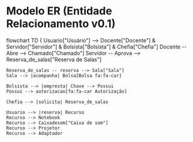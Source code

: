 # Modelo ER (Entidade Relacionamento v0.1)


flowchart TD
{
    Usuario["Usuário"] --> Docente["Docente"] & Servidor["Servidor"] & Bolsista["Bolsista"] & Chefia["Chefia"]
    Docente -- Abre --> Chamado["Chamado"]
    Servidor -- Aprova --> Reserva_de_salas["Reserva de Salas"]


    Reserva_de_salas -- reserva --> Sala["Sala"]
    Sala --> |acompanha| Bolsa[Bolsa fa:fa-car]
    
    Bolsista --> |empresta| Chave --> Possui
    Possui --> autorizacao[fa:fa-car Autorização]

    Chefia --> |solicita| Reserva_de_salas 

    Usuario --> |reserva| Recurso
    Recurso --> Notebook
    Recurso --> Caixadesom["Caixa de som"]
    Recurso --> Projetor
    Recurso --> Adaptador
